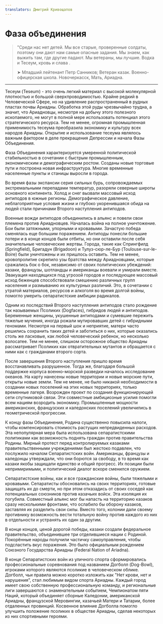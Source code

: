 ```yaml
---
translators: Дмитрий Кривощапов
---
```


# Фаза объединения

> "Среди нас нет детей. Мы все старые, проверенные солдаты,
> поэтому они дают нам  самые опасные задания. Мы знаем, как выжить там,
> где другие падают.  Мы ветераны, мы лучшие. Водка и Тесеум, кровь и слава .
>
> ➤ Младший лейтенант Петр Санников; Ветеран казак. Военно-офицерская школа.  Новочеркасск, Мать, Ариадна.

---

Тесеум (Teseum) - это очень легкий материал с высокой молекулярной плотностью и большой сверхпроводимостью. Крайне редкий в Человеческой Сфере, но на удивление распространенный в рудных пластах почвы Ариадны. Обработка этой руды чрезвычайно трудна, а значит, что Ариадновцы, несмотря на добычу этого полезного ископаемого, не могут в полной мере использовать потенциал этого стратегического ресурса. Тем не менее, огромная промышленная применимость тесеума преобразила экономику и культуру всех народов Ариадны. Открытие и использование тесеума являлось важным фактором в деле прекращения Депрессии и начала Фазы Объединения.

Фаза Объединения характеризуется умеренной политической стабильностью в сочетании с быстрым промышленным, экономическим и демографическим ростом. Созданы новые торговые пути и построена новая инфраструктура. Многие временные населенные пункты и станицы  выросли в города.

Во время фазы экспансии серия сильных бурь, сопровождаемых экстремальными перепадами температур, разоряли северные широты основного континента. Холод и снег вызвали массовый исход антиподов в южные регионы. Демографическое давление, неблагоприятные условия жизни и глубоко укоренившаяся обида на людей стали причинами Второго наступления антиподов.

Военные вожди антиподов объединились в альянс и повели свои племена против Ариадновцев. Началась война на полное уничтожение. Бои были затяжными, упорными и кровавыми. Зачастую победа сменялась еще большим поражением. Антиподы понесли большие потери и в конце концов были отбиты, но они оставили после себя значительные человеческие жертвы. Города, такие как Спрингфилд (Springfield), Бригадун (Brigadoon) и Тулуз-сюр-ле-Бур (Toulouse-sur-le-Boire) были уничтожены и их пришлось оставить. Тем не менее, кровопролитие скрепило узы братства между Ариадновцами, которые сражались бок о бок, независимо от своих политических убеждений: казаки, французы, шотландцы и американцы воевали и умирали вместе. Эвакуация находящихся под угрозой городов и последующее массовый исход беженцев способствовали смешению различных групп населения и размыванию их культурных различий. Это, в сочетании с утратой материалов, ресурсов и алкоголя во время долгой войны, помогло умерить сепаратистские амбиции радикалов.

Одним из последствий Второго наступления антиподов стало рождение так называемых Псоликих (Dogfaces), гибридов людей и антиподов. Беременные женщины, укушенные антиподами и сумевшие пережить тяжелые мучения, иногда рожали  мутировавших детей с гибридными геномами. Несмотря на первый шок и неприятие, матери часто решились сохранить таких детей и заботиться о них, которые оказались столь же ласковые, как любой человеческий ребенок, но несколько волосатее. Тем не менее, слишком осторожное общество Ариадны рассматривает Псоликих как отвратительных мутантов и обращается с ними как с гражданами второго сорта.

После завершения Второго наступления пришло время восстанавливать разрушенное. Тогда же, благодаря большой поддержке корпуса военно-морской разведки началось исследование океанов. На карту нанесены новые территории и новые морские пути, открыты новые земли. Тем не менее, не было никакой необходимости в создании новых поселений на этих новых территориях, только временные лагеря. Возрожден проект по создания функционирующей сети спутниковой связи. Эти совместные амбициозные усилия помогли всем нациям возродить экономику. Промышленные мощности американских, французских и каледонских поселений увеличились в геометрической прогрессии.

К концу фазы Объединения, Родина существенно повысила налоги, чтобы компенсировать стоимость растущих непредвиденных расходов. Эта непопулярная мера была использована сепаратистскими политиками как возможность поднять граждан против правительства Родины. Мирный протест перед контролируемых казаками правительственными учреждениями был жестоко подавлен, что послужило началом Сепаратистских войн. Американцы, французы и каледонцы утверждали, что они борются за свободу, в то время как казаки якобы защищали единство и общий прогресс. Их позиции были непримиримыми, и политический диалог вскоре сменился оружием.

Сепаратистские войны, как и все гражданские войны, были тяжелыми и кровавыми. Сепаратисты обосновались на своих территориях, готовые защищать их до смерти, но при этом отказадись от своих соседей как потенциальных союзников против казачьих войск. Эта изоляция их погубила. Совместный альянс мог бы напасть на территорию казаков сразу несколькими фронтами, что ослабило бы оборону казаков, заставляя их разделить свои силы. Вместо того, колонии дали своему противнику возможность вести тотальную войну против каждого из них в отдельности и устранять их один за другим.

В конце концов, ценой дорогой победы, казаки создали федеральное правительство, объединившее три отделившиеся нации с Родиной. Покорённые народы получили частичку самоуправления, чтобы подсластить вкус поражения. Это было официальным рождением Союзного Государства Ариадны (Federal Nation of Ariadna).

В конце Сепаратистских войн из уличного спорта сформировались профессиональные соревнования под названием Догболл (Dog-Bowl), игроками которого являются псоликие в человеческом облике. Догболл, чьи правила можно коротко изложить как "Нет крови, нет и нарушения", стал любимым видом спорта Ариадны. Каждый город имеет свою собственную профессиональную команду, и региональные лиги завершаются с знаменательным событием, Чемпионатом пяти Наций, который объединяет сборные Каледонии, американской Ариадны, французской Меровингии, казачьей Матери и Татарии, более отдаленных провинций. Косвенное влияние Догболла помогло улучшить положение псоликих в обществе Ариадны, сделав некоторых из них спортивными героями.
